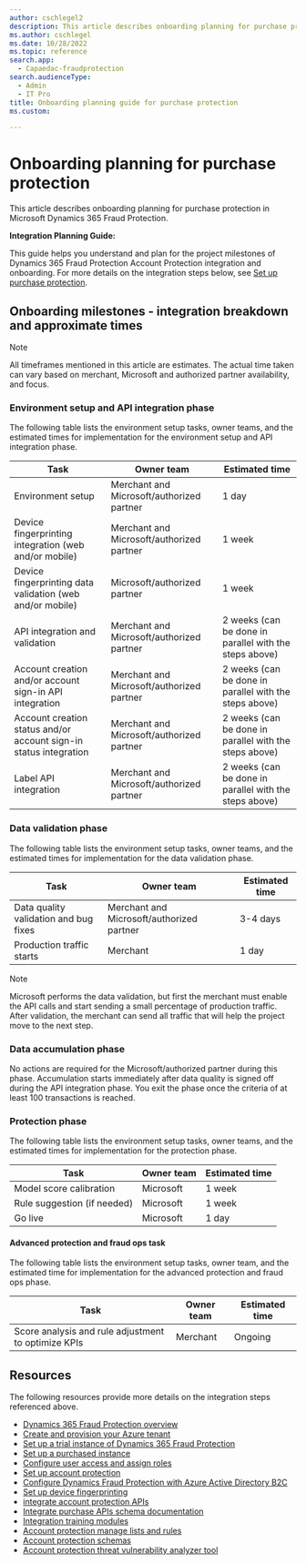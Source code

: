 ```yaml
---
author: cschlegel2
description: This article describes onboarding planning for purchase protection in Microsoft Dynamics 365 Fraud Protection.
ms.author: cschlegel
ms.date: 10/28/2022
ms.topic: reference
search.app: 
  - Capaedac-fraudprotection
search.audienceType:
  - Admin
  - IT Pro
title: Onboarding planning guide for purchase protection
ms.custom:

---
```


# Onboarding planning for purchase protection

This article describes onboarding planning for purchase protection in Microsoft Dynamics 365 Fraud Protection.

**Integration Planning Guide:** 

This guide helps you understand and plan for the project milestones of Dynamics 365 Fraud Protection Account Protection integration and onboarding. For more details on the integration steps below, see [Set up purchase protection](promocode-set-up-purchase-protection.md).

## Onboarding milestones - integration breakdown and approximate times 

> [!NOTE]
> All timeframes mentioned in this article are estimates. The actual time taken can vary based on merchant, Microsoft and authorized partner availability, and focus. 

### Environment setup and API integration phase

The following table lists the environment setup tasks, owner teams, and the estimated times for implementation for the environment setup and API integration phase.

| Task  | Owner team | Estimated time  |
| ----- |------------| ----------------|
| Environment setup | Merchant and Microsoft/authorized partner | 1 day |
| Device fingerprinting integration (web and/or mobile) | Merchant and Microsoft/authorized partner | 1 week |
| Device fingerprinting data validation (web and/or mobile) | Microsoft/authorized partner | 1 week |
| API integration and validation | Merchant and Microsoft/authorized partner | 2 weeks (can be done in parallel with the steps above) |
| Account creation and/or account sign-in API integration | Merchant and Microsoft/authorized partner | 2 weeks (can be done in parallel with the steps above) |
| Account creation status and/or account sign-in status integration | Merchant and Microsoft/authorized partner | 2 weeks (can be done in parallel with the steps above) |
| Label API integration | Merchant and Microsoft/authorized partner | 2 weeks (can be done in parallel with the steps above) |

<!--![step1.](media/ap-onboarding-guide-step1.png)-->
### Data validation phase

The following table lists the environment setup tasks, owner teams, and the estimated times for implementation for the data validation phase.

| Task  | Owner team | Estimated time  |
| ----- |------------| ----------------|
| Data quality validation and bug fixes | Merchant and Microsoft/authorized partner | 3-4 days |
| Production traffic starts | Merchant | 1 day |

> [!NOTE]
> Microsoft performs the data validation, but first the merchant must enable the API calls and start sending a small percentage of production traffic. After validation, the merchant can send all traffic that will help the project move to the next step.

<!--![step2.](media/ap-onboarding-guide-step2.png)-->
### Data accumulation phase

No actions are required for the Microsoft/authorized partner during this phase. Accumulation starts immediately after data quality is signed off during the API integration phase. You exit the phase once the criteria of at least 100 transactions is reached.

### Protection phase

The following table lists the environment setup tasks, owner teams, and the estimated times for implementation for the protection phase.

| Task  | Owner team | Estimated time  |
| ----- |------------| ----------------|
| Model score calibration | Microsoft | 1 week |
| Rule suggestion (if needed) | Microsoft | 1 week |
| Go live | Microsoft | 1 day |

#### Advanced protection and fraud ops task

The following table lists the environment setup tasks, owner team, and the estimated time for implementation for the advanced protection and fraud ops phase.

| Task  | Owner team | Estimated time  |
| ----- |------------| ----------------|
| Score analysis and rule adjustment to optimize KPIs | Merchant | Ongoing |

<!--![step3.](media/ap-onboarding-guide-step34.png)-->
## Resources 

The following resources provide more details on the integration steps referenced above.

- [Dynamics 365 Fraud Protection overview](/dynamics365/fraud-protection/)
- [Create and provision your Azure tenant](promocode-set-up-dfp-purchased-version.md)
- [Set up a trial instance of Dynamics 365 Fraud Protection](promocode-set-up-dfp-trial-version.md)
- [Set up a purchased instance](promocode-set-up-dfp-purchased-version.md)
- [Configure user access and assign roles](configure-user-access.md)
- [Set up account protection](promocode-set-up-account-protection.md)
- [Configure Dynamics Fraud Protection with Azure Active Directory B2C](/azure/active-directory-b2c/partner-dynamics-365-fraud-protection)
- [Set up device fingerprinting](device-fingerprinting.md)
- [integrate account protection APIs](integrate-ap-api.md)
- [Integrate purchase APIs schema documentation](https://dfpswagger.azurewebsites.net/index.html)
- [Integration training modules](/training/paths/deploy-work-account-purchase-protection/)
- [Account protection manage lists and rules](rules.md)
- [Account protection schemas](ap-schema.md)
- [Account protection threat vulnerability analyzer tool](threat-vulnerability-analyzer.md)
